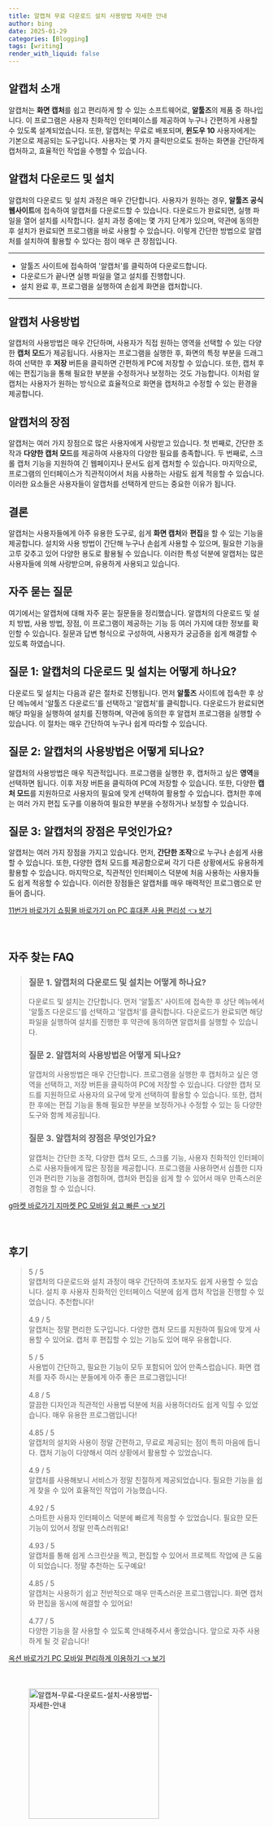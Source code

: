```yaml
---
title: 알캡쳐 무료 다운로드 설치 사용방법 자세한 안내
author: bing
date: 2025-01-29
categories: [Blogging]
tags: [writing]
render_with_liquid: false
---
```



<h2 id='알캡처_소개'>알캡처 소개</h2>

<p>알캡처는 <b>화면 캡처</b>를 쉽고 편리하게 할 수 있는 소프트웨어로, <b>알툴즈</b>의 제품 중 하나입니다. 이 프로그램은 사용자 친화적인 인터페이스를 제공하여 누구나 간편하게 사용할 수 있도록 설계되었습니다. 또한, 알캡처는 무료로 배포되며, <b>윈도우 10</b> 사용자에게는 기본으로 제공되는 도구입니다. 사용자는 몇 가지 클릭만으로도 원하는 화면을 간단하게 캡처하고, 효율적인 작업을 수행할 수 있습니다.</p>

<h2 id='알캡처_다운로드_및_설치'>알캡처 다운로드 및 설치</h2>

<p>알캡처의 다운로드 및 설치 과정은 매우 간단합니다. 사용자가 원하는 경우, <b>알툴즈 공식 웹사이트</b>에 접속하여 알캡처를 다운로드할 수 있습니다. 다운로드가 완료되면, 실행 파일을 열어 설치를 시작합니다. 설치 과정 중에는 몇 가지 단계가 있으며, 약관에 동의한 후 설치가 완료되면 프로그램을 바로 사용할 수 있습니다. 이렇게 간단한 방법으로 알캡처를 설치하여 활용할 수 있다는 점이 매우 큰 장점입니다.</p>

<hr />

<ul>
    <li>알툴즈 사이트에 접속하여 '알캡처'를 클릭하여 다운로드합니다.</li>
    <li>다운로드가 끝나면 실행 파일을 열고 설치를 진행합니다.</li>
    <li>설치 완료 후, 프로그램을 실행하여 손쉽게 화면을 캡처합니다.</li>
</ul>

<hr />

<h2 id='알캡처_사용방법'>알캡처 사용방법</h2>

<p>알캡처의 사용방법은 매우 간단하며, 사용자가 직접 원하는 영역을 선택할 수 있는 다양한 <b>캡처 모드</b>가 제공됩니다. 사용자는 프로그램을 실행한 후, 화면의 특정 부분을 드래그하여 선택한 후 <b>저장</b> 버튼을 클릭하면 간편하게 PC에 저장할 수 있습니다. 또한, 캡처 후에는 편집기능을 통해 필요한 부분을 수정하거나 보정하는 것도 가능합니다. 이처럼 알캡처는 사용자가 원하는 방식으로 효율적으로 화면을 캡처하고 수정할 수 있는 환경을 제공합니다.</p>

<h2 id='알캡처의_장점'>알캡처의 장점</h2>

<p>알캡처는 여러 가지 장점으로 많은 사용자에게 사랑받고 있습니다. 첫 번째로, 간단한 조작과 <b>다양한 캡처 모드</b>를 제공하여 사용자의 다양한 필요를 충족합니다. 두 번째로, 스크롤 캡처 기능을 지원하여 긴 웹페이지나 문서도 쉽게 캡처할 수 있습니다. 마지막으로, 프로그램의 인터페이스가 직관적이어서 처음 사용하는 사람도 쉽게 적응할 수 있습니다. 이러한 요소들은 사용자들이 알캡처를 선택하게 만드는 중요한 이유가 됩니다.</p>

<h2 id='알캡처_결론'>결론</h2>

<p>알캡처는 사용자들에게 아주 유용한 도구로, 쉽게 <b>화면 캡처</b>와 <b>편집</b>을 할 수 있는 기능을 제공합니다. 설치와 사용 방법이 간단해 누구나 손쉽게 사용할 수 있으며, 필요한 기능을 고루 갖추고 있어 다양한 용도로 활용될 수 있습니다. 이러한 특성 덕분에 알캡처는 많은 사용자들에 의해 사랑받으며, 유용하게 사용되고 있습니다.</p>

<h2 id='자주_묻는_질문'>자주 묻는 질문</h2>

<p>여기에서는 알캡처에 대해 자주 묻는 질문들을 정리했습니다. 알캡처의 다운로드 및 설치 방법, 사용 방법, 장점, 이 프로그램이 제공하는 기능 등 여러 가지에 대한 정보를 확인할 수 있습니다. 질문과 답변 형식으로 구성하여, 사용자가 궁금증을 쉽게 해결할 수 있도록 하였습니다.</p>

<h2 id='질문_1'>질문 1: 알캡처의 다운로드 및 설치는 어떻게 하나요?</h2>

<p>다운로드 및 설치는 다음과 같은 절차로 진행됩니다. 먼저 <b>알툴즈</b> 사이트에 접속한 후 상단 메뉴에서 '알툴즈 다운로드'를 선택하고 '알캡처'를 클릭합니다. 다운로드가 완료되면 해당 파일을 실행하여 설치를 진행하며, 약관에 동의한 후 알캡처 프로그램을 실행할 수 있습니다. 이 절차는 매우 간단하여 누구나 쉽게 따라할 수 있습니다.</p>

<h2 id='질문_2'>질문 2: 알캡처의 사용방법은 어떻게 되나요?</h2>

<p>알캡처의 사용방법은 매우 직관적입니다. 프로그램을 실행한 후, 캡처하고 싶은 <b>영역</b>을 선택하면 됩니다. 이후 저장 버튼을 클릭하여 PC에 저장할 수 있습니다. 또한, 다양한 <b>캡처 모드</b>를 지원하므로 사용자의 필요에 맞게 선택하여 활용할 수 있습니다. 캡처한 후에는 여러 가지 편집 도구를 이용하여 필요한 부분을 수정하거나 보정할 수 있습니다.</p>

<h2 id='질문_3'>질문 3: 알캡처의 장점은 무엇인가요?</h2>

<p>알캡처는 여러 가지 장점을 가지고 있습니다. 먼저, <b>간단한 조작</b>으로 누구나 손쉽게 사용할 수 있습니다. 또한, 다양한 캡처 모드를 제공함으로써 각기 다른 상황에서도 유용하게 활용할 수 있습니다. 마지막으로, 직관적인 인터페이스 덕분에 처음 사용하는 사용자들도 쉽게 적응할 수 있습니다. 이러한 장점들은 알캡처를 매우 매력적인 프로그램으로 만들어 줍니다.</p>


<p><a class="click-button" title="11번가 바로가기 쇼핑몰 바로가기 on PC 휴대폰 사용 편리성" href="https://purplelist.github.io/posts/11%EB%B2%88%EA%B0%80-%EB%B0%94%EB%A1%9C%EA%B0%80%EA%B8%B0-%EC%87%BC%ED%95%91%EB%AA%B0-%EB%B0%94%EB%A1%9C%EA%B0%80%EA%B8%B0-on-PC-%ED%9C%B4%EB%8C%80%ED%8F%B0-%EC%82%AC%EC%9A%A9-%ED%8E%B8%EB%A6%AC%EC%84%B1/" rel="dofollow">11번가 바로가기 쇼핑몰 바로가기 on PC 휴대폰 사용 편리성 👈 보기</a></p><br>
<h2 id='자주_찾는_FAQ'>자주 찾는 FAQ</h2>
<div itemscope="" itemtype="https://schema.org/FAQPage"> 
<blockquote> 
<div itemscope="" itemprop="mainEntity" itemtype="https://schema.org/Question"> 
<h3 itemprop="name">질문 1. 알캡처의 다운로드 및 설치는 어떻게 하나요?</h3> 
<div itemscope="" itemprop="acceptedAnswer" itemtype="https://schema.org/Answer"> 
<span itemprop="text"> 
<p>다운로드 및 설치는 간단합니다. 먼저 '알툴즈' 사이트에 접속한 후 상단 메뉴에서 '알툴즈 다운로드'를 선택하고 '알캡처'를 클릭합니다. 다운로드가 완료되면 해당 파일을 실행하여 설치를 진행한 후 약관에 동의하면 알캡처를 실행할 수 있습니다.</p> 
</span> 
</div> 
</div> 
<div itemscope="" itemprop="mainEntity" itemtype="https://schema.org/Question"> 
<h3 itemprop="name">질문 2. 알캡처의 사용방법은 어떻게 되나요?</h3> 
<div itemscope="" itemprop="acceptedAnswer" itemtype="https://schema.org/Answer"> 
<span itemprop="text"> 
<p>알캡처의 사용방법은 매우 간단합니다. 프로그램을 실행한 후 캡처하고 싶은 영역을 선택하고, 저장 버튼을 클릭하여 PC에 저장할 수 있습니다. 다양한 캡처 모드를 지원하므로 사용자의 요구에 맞게 선택하여 활용할 수 있습니다. 또한, 캡처한 후에는 편집 기능을 통해 필요한 부분을 보정하거나 수정할 수 있는 등 다양한 도구와 함께 제공됩니다.</p> 
</span> 
</div> 
</div> 
<div itemscope="" itemprop="mainEntity" itemtype="https://schema.org/Question"> 
<h3 itemprop="name">질문 3. 알캡처의 장점은 무엇인가요?</h3> 
<div itemscope="" itemprop="acceptedAnswer" itemtype="https://schema.org/Answer"> 
<span itemprop="text"> 
<p>알캡처는 간단한 조작, 다양한 캡처 모드, 스크롤 기능, 사용자 친화적인 인터페이스로 사용자들에게 많은 장점을 제공합니다. 프로그램을 사용하면서 심플한 디자인과 편리한 기능을 경험하며, 캡처와 편집을 쉽게 할 수 있어서 매우 만족스러운 경험을 할 수 있습니다.</p> 
</span> 
</div> 
</div> 
</blockquote> 
</div>
<p><a class="click-button" title="g마켓 바로가기 지마켓 PC 모바일 쉽고 빠른" href="https://purplelist.github.io/posts/g%EB%A7%88%EC%BC%93-%EB%B0%94%EB%A1%9C%EA%B0%80%EA%B8%B0-%EC%A7%80%EB%A7%88%EC%BC%93-PC-%EB%AA%A8%EB%B0%94%EC%9D%BC-%EC%89%BD%EA%B3%A0-%EB%B9%A0%EB%A5%B8/" rel="dofollow">g마켓 바로가기 지마켓 PC 모바일 쉽고 빠른 👈 보기</a></p><br>
<h2 id='후기'>후기</h2>
<div itemscope itemtype="https://schema.org/Product">
  <blockquote>
  <div itemprop="review" itemscope itemtype="https://schema.org/Review">
      <div itemprop="reviewRating" itemscope itemtype="https://schema.org/Rating"> <span itemprop="ratingValue">5</span> / <span itemprop="bestRating">5</span> </div>
      <span itemprop="reviewBody">알캡처의 다운로드와 설치 과정이 매우 간단하여 초보자도 쉽게 사용할 수 있습니다. 설치 후 사용자 친화적인 인터페이스 덕분에 쉽게 캡처 작업을 진행할 수 있었습니다. 추천합니다!</span>
  </div>
  <br>
  <div itemprop="review" itemscope itemtype="https://schema.org/Review">
      <div itemprop="reviewRating" itemscope itemtype="https://schema.org/Rating"> <span itemprop="ratingValue">4.9</span> / <span itemprop="bestRating">5</span> </div>
      <span itemprop="reviewBody">알캡처는 정말 편리한 도구입니다. 다양한 캡처 모드를 지원하여 필요에 맞게 사용할 수 있어요. 캡처 후 편집할 수 있는 기능도 있어 매우 유용합니다.</span>
  </div>
  <br>
  <div itemprop="review" itemscope itemtype="https://schema.org/Review">
      <div itemprop="reviewRating" itemscope itemtype="https://schema.org/Rating"> <span itemprop="ratingValue">5</span> / <span itemprop="bestRating">5</span> </div>
      <span itemprop="reviewBody">사용법이 간단하고, 필요한 기능이 모두 포함되어 있어 만족스럽습니다. 화면 캡처를 자주 하시는 분들에게 아주 좋은 프로그램입니다!</span>
  </div>
  <br>
  <div itemprop="review" itemscope itemtype="https://schema.org/Review">
      <div itemprop="reviewRating" itemscope itemtype="https://schema.org/Rating"> <span itemprop="ratingValue">4.8</span> / <span itemprop="bestRating">5</span> </div>
      <span itemprop="reviewBody">깔끔한 디자인과 직관적인 사용법 덕분에 처음 사용하더라도 쉽게 익힐 수 있었습니다. 매우 유용한 프로그램입니다!</span>
  </div>
  <br>
  <div itemprop="review" itemscope itemtype="https://schema.org/Review">
      <div itemprop="reviewRating" itemscope itemtype="https://schema.org/Rating"> <span itemprop="ratingValue">4.85</span> / <span itemprop="bestRating">5</span> </div>
      <span itemprop="reviewBody">알캡처의 설치와 사용이 정말 간편하고, 무료로 제공되는 점이 특히 마음에 듭니다. 캡처 기능이 다양해서 여러 상황에서 활용할 수 있었습니다.</span>
  </div>
  <br>
  <div itemprop="review" itemscope itemtype="https://schema.org/Review">
      <div itemprop="reviewRating" itemscope itemtype="https://schema.org/Rating"> <span itemprop="ratingValue">4.9</span> / <span itemprop="bestRating">5</span> </div>
      <span itemprop="reviewBody">알캡처를 사용해보니 서비스가 정말 친절하게 제공되었습니다. 필요한 기능을 쉽게 찾을 수 있어 효율적인 작업이 가능했습니다.</span>
  </div>
  <br>
  <div itemprop="review" itemscope itemtype="https://schema.org/Review">
      <div itemprop="reviewRating" itemscope itemtype="https://schema.org/Rating"> <span itemprop="ratingValue">4.92</span> / <span itemprop="bestRating">5</span> </div>
      <span itemprop="reviewBody">스마트한 사용자 인터페이스 덕분에 빠르게 적응할 수 있었습니다. 필요한 모든 기능이 있어서 정말 만족스러워요!</span>
  </div>
  <br>
  <div itemprop="review" itemscope itemtype="https://schema.org/Review">
      <div itemprop="reviewRating" itemscope itemtype="https://schema.org/Rating"> <span itemprop="ratingValue">4.93</span> / <span itemprop="bestRating">5</span> </div>
      <span itemprop="reviewBody">알캡처를 통해 쉽게 스크린샷을 찍고, 편집할 수 있어서 프로젝트 작업에 큰 도움이 되었습니다. 정말 추천하는 도구예요!</span>
  </div>
  <br>
  <div itemprop="review" itemscope itemtype="https://schema.org/Review">
      <div itemprop="reviewRating" itemscope itemtype="https://schema.org/Rating"> <span itemprop="ratingValue">4.85</span> / <span itemprop="bestRating">5</span> </div>
      <span itemprop="reviewBody">알캡처는 사용하기 쉽고 전반적으로 매우 만족스러운 프로그램입니다. 화면 캡처와 편집을 동시에 해결할 수 있어요!</span>
  </div>
  <br>
  <div itemprop="review" itemscope itemtype="https://schema.org/Review">
      <div itemprop="reviewRating" itemscope itemtype="https://schema.org/Rating"> <span itemprop="ratingValue">4.77</span> / <span itemprop="bestRating">5</span> </div>
      <span itemprop="reviewBody">다양한 기능을 잘 사용할 수 있도록 안내해주셔서 좋았습니다. 앞으로 자주 사용하게 될 것 같습니다!</span>
  </div>
  </blockquote>
</div>
<p><a class="click-button" title="옥션 바로가기 PC 모바일 편리하게 이용하기" href="https://purplelist.github.io/posts/%EC%98%A5%EC%85%98-%EB%B0%94%EB%A1%9C%EA%B0%80%EA%B8%B0-PC-%EB%AA%A8%EB%B0%94%EC%9D%BC-%ED%8E%B8%EB%A6%AC%ED%95%98%EA%B2%8C-%EC%9D%B4%EC%9A%A9%ED%95%98%EA%B8%B0/" rel="dofollow">옥션 바로가기 PC 모바일 편리하게 이용하기 👈 보기</a></p><br>
<figure class="image"><img src="https://purplelist.github.io/assets/img/thumbnail/알캡쳐-무료-다운로드-설치-사용방법-자세한-안내.webp" alt="알캡쳐-무료-다운로드-설치-사용방법-자세한-안내" width="256" height="256"></figure>